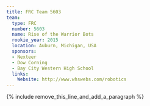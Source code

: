 ```yaml
---
title: FRC Team 5603
team:
  type: FRC
  number: 5603
  name: Rise of the Warrior Bots
  rookie_year: 2015
  location: Auburn, Michigan, USA
  sponsors:
  - Nexteer
  - Dow Corning
  - Bay City Western High School
  links:
    Website: http://www.whswebs.com/robotics
---
```


{% include remove_this_line_and_add_a_paragraph %}